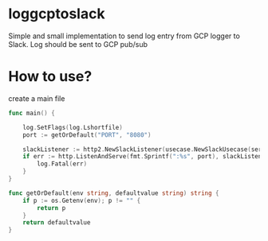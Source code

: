 # loggcptoslack

Simple and small implementation to send log entry from GCP logger to Slack. Log should be sent to GCP pub/sub

# How to use?

create a main file

``` go
func main() {

	log.SetFlags(log.Lshortfile)
	port := getOrDefault("PORT", "8080")

	slackListener := http2.NewSlackListener(usecase.NewSlackUsecase(service.NewSlackClient(getOrDefault("SLACK_USERNAME", "gcp"), getOrDefault("SLACK_CHANNEL", "#log"),  getOrDefault("SLACK_WEBHOOK", "https://webhook.slack.com"))))
	if err := http.ListenAndServe(fmt.Sprintf(":%s", port), slackListener); err != nil {
		log.Fatal(err)
	}
}

func getOrDefault(env string, defaultvalue string) string {
    if p := os.Getenv(env); p != "" {
        return p
    }
    return defaultvalue
}
```